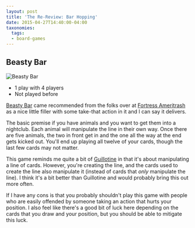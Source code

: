 ```yaml
---
layout: post
title: 'The Re-Review: Bar Hopping'
date: 2015-04-27T14:40:00-04:00
taxonomies:
  tags:
  - board-games
---
```

## Beasty Bar

![Beasty Bar](/covers/beasty-bar.jpg)

- 1 play with 4 players
- Not played before

[Beasty Bar](http://boardgamegeek.com/boardgame/165950/beasty-bar) came recommended from the folks over at [Fortress Ameritrash](http://fortressat.com) as a nice little filler with some take-that action in it and I can say it delivers.

The basic premise if you have animals and you want to get them into a nightclub. Each animal will manipulate the line in their own way. Once there are five animals, the two in front get in and the one all the way at the end gets kicked out. You'll end up playing all twelve of your cards, though the last few cards may not matter.

This game reminds me quite a bit of [Guillotine](http://boardgamegeek.com/boardgame/116/guillotine) in that it's about manipulating a line of cards. However, you're creating the line, and the cards used to create the line also manipulate it (instead of cards that *only* manipulate the line). I think it's a bit better than Guillotine and would probably bring this out more often.

If I have any cons is that you probably shouldn't play this game with people who are easily offended by someone taking an action that hurts your position. I also feel like there's a good bit of luck here depending on the cards that you draw and your position, but you should be able to mitigate this luck.
